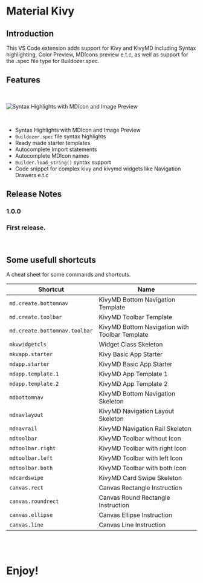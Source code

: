 # Material Kivy

## Introduction
This VS Code extension adds support for Kivy and KivyMD including Syntax highlighting, Color Preview, MDIcons preview e.t.c, as well as support for the .spec file type for Buildozer.spec.

## Features
 <br>

 ![Syntax Highlights with MDIcon and Image Preview](https://github.com/cutehaddy/material-kv/blob/main/material-kv.PNG)

 <br>

- Syntax Highlights with MDIcon and Image Preview
- `Buildozer.spec` file syntax highlights
- Ready made starter templates
- Autocomplete Import statements
- Autocomplete MDIcon names
- `Builder.load_string()` syntax support
- Code snippet for complex kivy and kivymd widgets like Navigation Drawers e.t.c

## Release Notes


### 1.0.0
### First release.

<br>

## Some usefull shortcuts

A cheat sheet for some commands and shortcuts.

| Shortcut       | Name |
|----------------|------|
| `md.create.bottomnav`|KivyMD Bottom Navigation Template|
| `md.create.toolbar` | KivyMD Toolbar Template |
|`md.create.bottomnav.toolbar` | KivyMD Bottom Navigation with Toolbar Template|
|`mkvwidgetcls`| Widget Class Skeleton | |
|`mkvapp.starter` | Kivy Basic App Starter |
|`mdapp.starter` | KivyMD Basic App Starter |
|`mdapp.template.1` | KivyMD App Template 1 |
|`mdapp.template.2` | KivyMD App Template 2 |
|`mdbottomnav` | KivyMD Bottom Navigation Skeleton |
|`mdnavlayout` | KivyMD Navigation Layout Skeleton |
|`mdnavrail` | KivyMD Navigation Rail Skeleton |
|`mdtoolbar` | KivyMD Toolbar without Icon |
|`mdtoolbar.right` | KivyMD Toolbar with right Icon |
|`mdtoolbar.left` | KivyMD Toolbar with left Icon |
|`mdtoolbar.both` | KivyMD Toolbar with both Icon |
|`mdcardswipe` | KivyMD Card Swipe Skeleton |
|`canvas.rect` | Canvas Rectangle Instruction |
|`canvas.roundrect` | Canvas Round Rectangle Instruction |
|`canvas.ellipse` | Canvas Ellipse Instruction |
|`canvas.line` | Canvas Line Instruction |

<br>
<br>

# Enjoy!
